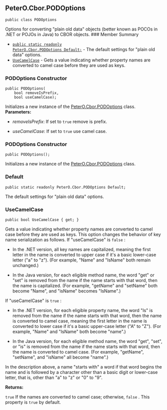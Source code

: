 ## PeterO.Cbor.PODOptions

    public class PODOptions

 Options for converting "plain old data" objects (better known as POCOs in .NET or POJOs in Java) to CBOR objects.  ### Member Summary
* <code>[public static readonly PeterO.Cbor.PODOptions Default;](#Default)</code> - The default settings for "plain old data" options.
* <code>[UseCamelCase](#UseCamelCase)</code> - Gets a value indicating whether property names are converted to camel case before they are used as keys.

<a id="Void_ctor_Boolean_Boolean"></a>
### PODOptions Constructor

    public PODOptions(
        bool removeIsPrefix,
        bool useCamelCase);

 Initializes a new instance of the [PeterO.Cbor.PODOptions](PeterO.Cbor.PODOptions.md) class. <b>Parameters:</b>

 * <i>removeIsPrefix</i>: If set to  `true`  remove is prefix.

 * <i>useCamelCase</i>: If set to  `true`  use camel case.

<a id="Void_ctor"></a>
### PODOptions Constructor

    public PODOptions();

 Initializes a new instance of the [PeterO.Cbor.PODOptions](PeterO.Cbor.PODOptions.md) class. <a id="Default"></a>
### Default

    public static readonly PeterO.Cbor.PODOptions Default;

 The default settings for "plain old data" options. <a id="UseCamelCase"></a>
### UseCamelCase

    public bool UseCamelCase { get; }

 Gets a value indicating whether property names are converted to camel case before they are used as keys. This option changes the behavior of key name serialization as follows. If "useCamelCase" is  `false`  :

  * In the .NET version, all key names are capitalized, meaning the first letter in the name is converted to upper case if it's a basic lower-case letter ("a" to "z"). (For example, "Name" and "IsName" both remain unchanged.)

  * In the Java version, for each eligible method name, the word "get" or "set" is removed from the name if the name starts with that word, then the name is capitalized. (For example, "getName" and "setName" both become "Name", and "isName" becomes "IsName".)

  If "useCamelCase" is  `true`  :

  * In the .NET version, for each eligible property name, the word "Is" is removed from the name if the name starts with that word, then the name is converted to camel case, meaning the first letter in the name is converted to lower case if it's a basic upper-case letter ("A" to "Z"). (For example, "Name" and "IsName" both become "name".)

  * In the Java version, for each eligible method name, the word "get", "set", or "is" is removed from the name if the name starts with that word, then the name is converted to camel case. (For example, "getName", "setName", and "isName" all become "name".)

  In the description above, a name "starts with" a word if that word begins the name and is followed by a character other than a basic digit or lower-case letter, that is, other than "a" to "z" or "0" to "9".

  <b>Returns:</b>

 `true`  If the names are converted to camel case; otherwise,  `false`  . This property is  `true`  by default.
